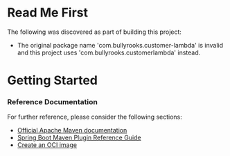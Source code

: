 # Read Me First
The following was discovered as part of building this project:

* The original package name 'com.bullyrooks.customer-lambda' is invalid and this project uses 'com.bullyrooks.customerlambda' instead.

# Getting Started

### Reference Documentation
For further reference, please consider the following sections:

* [Official Apache Maven documentation](https://maven.apache.org/guides/index.html)
* [Spring Boot Maven Plugin Reference Guide](https://docs.spring.io/spring-boot/docs/2.5.2/maven-plugin/reference/html/)
* [Create an OCI image](https://docs.spring.io/spring-boot/docs/2.5.2/maven-plugin/reference/html/#build-image)

